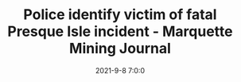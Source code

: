 ---
"title": "Police identify victim of fatal Presque Isle incident - Marquette Mining Journal"
"date": "2021-9-8 7:0:0"
"feed_name": "GOOGLENEWSMINING"
"feed_website": "https://news.google.com/search?q=mining%2Bincident&hl=en-US&gl=US&ceid=US:en"
"feed_rss": "https://news.google.com/rss/search?q=mining%2Bincident&hl=en-US&gl=US&ceid=US:en"
"link": "https://www.miningjournal.net/news/2021/09/police-identify-victim-of-fatal-presque-isle-incident/"
"file": "_posts/2021-1-1-d9aa050fedb48cab4a0bb2917948a31f3b4f2878.md"
"accident": "1"
"drilling": "0"
"dead": "1"
"injured": "0"
---
